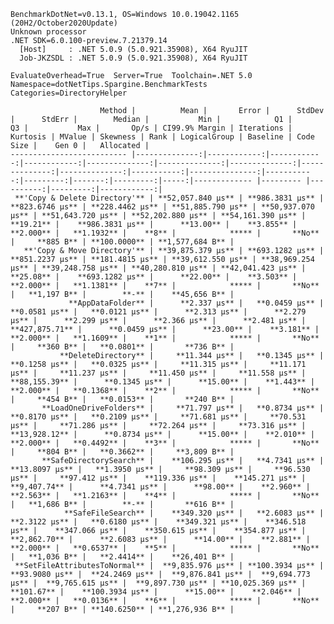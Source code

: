 
    BenchmarkDotNet=v0.13.1, OS=Windows 10.0.19042.1165 (20H2/October2020Update)
    Unknown processor
    .NET SDK=6.0.100-preview.7.21379.14
      [Host]     : .NET 5.0.9 (5.0.921.35908), X64 RyuJIT
      Job-JKZSDL : .NET 5.0.9 (5.0.921.35908), X64 RyuJIT

    EvaluateOverhead=True  Server=True  Toolchain=.NET 5.0  
    Namespace=dotNetTips.Spargine.BenchmarkTests  Categories=DirectoryHelper  

                        Method |          Mean |       Error |      StdDev |      StdErr |        Median |           Min |            Q1 |            Q3 |           Max |       Op/s | CI99.9% Margin | Iterations | Kurtosis | MValue | Skewness | Rank | LogicalGroup | Baseline | Code Size |    Gen 0 |   Allocated |
    -------------------------- |--------------:|------------:|------------:|------------:|--------------:|--------------:|--------------:|--------------:|--------------:|-----------:|---------------:|-----------:|---------:|-------:|---------:|-----:|------------- |--------- |----------:|---------:|------------:|
     **'Copy & Delete Directory'** | **52,057.840 μs** | **986.3831 μs** | **823.6746 μs** | **228.4462 μs** | **51,885.790 μs** | **50,937.070 μs** | **51,643.720 μs** | **52,202.880 μs** | **54,161.390 μs** |      **19.21** |    **986.3831 μs** |      **13.00** |    **3.855** |  **2.000** |   **1.1932** |    **8** |            ***** |       **No** |     **885 B** | **100.0000** | **1,577,684 B** |
       **'Copy & Move Directory'** | **39,875.379 μs** | **693.1282 μs** | **851.2237 μs** | **181.4815 μs** | **39,612.550 μs** | **38,969.254 μs** | **39,248.758 μs** | **40,280.810 μs** | **42,041.423 μs** |      **25.08** |    **693.1282 μs** |      **22.00** |    **3.503** |  **2.000** |   **1.1381** |    **7** |            ***** |       **No** |   **1,197 B** |        **-** |    **45,656 B** |
                 **AppDataFolder** |      **2.337 μs** |   **0.0459 μs** |   **0.0581 μs** |   **0.0121 μs** |      **2.313 μs** |      **2.279 μs** |      **2.299 μs** |      **2.366 μs** |      **2.481 μs** | **427,875.71** |      **0.0459 μs** |      **23.00** |    **3.181** |  **2.000** |   **1.1609** |    **1** |            ***** |       **No** |     **360 B** |   **0.0801** |       **736 B** |
               **DeleteDirectory** |     **11.344 μs** |   **0.1345 μs** |   **0.1258 μs** |   **0.0325 μs** |     **11.315 μs** |     **11.171 μs** |     **11.237 μs** |     **11.450 μs** |     **11.558 μs** |  **88,155.39** |      **0.1345 μs** |      **15.00** |    **1.443** |  **2.000** |   **0.1368** |    **2** |            ***** |       **No** |     **454 B** |   **0.0153** |       **240 B** |
           **LoadOneDriveFolders** |     **71.797 μs** |   **0.8734 μs** |   **0.8170 μs** |   **0.2109 μs** |     **71.681 μs** |     **70.531 μs** |     **71.286 μs** |     **72.264 μs** |     **73.316 μs** |  **13,928.12** |      **0.8734 μs** |      **15.00** |    **2.010** |  **2.000** |   **0.4492** |    **3** |            ***** |       **No** |     **804 B** |   **0.3662** |     **3,809 B** |
           **SafeDirectorySearch** |    **106.295 μs** |   **4.7341 μs** |  **13.8097 μs** |   **1.3950 μs** |     **98.309 μs** |     **96.530 μs** |     **97.412 μs** |    **119.336 μs** |    **145.271 μs** |   **9,407.74** |      **4.7341 μs** |      **98.00** |    **2.960** |  **2.563** |   **1.2163** |    **4** |            ***** |       **No** |   **1,686 B** |        **-** |       **616 B** |
                **SafeFileSearch** |    **349.320 μs** |   **2.6083 μs** |   **2.3122 μs** |   **0.6180 μs** |    **349.321 μs** |    **346.518 μs** |    **347.066 μs** |    **350.615 μs** |    **354.877 μs** |   **2,862.70** |      **2.6083 μs** |      **14.00** |    **2.881** |  **2.000** |   **0.6537** |    **5** |            ***** |       **No** |   **1,036 B** |   **2.4414** |    **26,401 B** |
     **SetFileAttributesToNormal** |  **9,835.976 μs** | **100.3934 μs** |  **93.9080 μs** |  **24.2469 μs** |  **9,876.841 μs** |  **9,694.773 μs** |  **9,765.615 μs** |  **9,897.730 μs** | **10,025.369 μs** |     **101.67** |    **100.3934 μs** |      **15.00** |    **2.046** |  **2.000** |   **0.0136** |    **6** |            ***** |       **No** |     **207 B** | **140.6250** | **1,276,936 B** |
